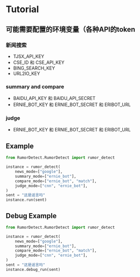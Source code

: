 # Tutorial

## 可能需要配置的环境变量（各种API的token

### 新闻搜索  
- TJSX_API_KEY  
- CSE_ID 和 CSE_API_KEY  
- BING_SEARCH_KEY  
- URL2IO_KEY  

### summary and compare
-  BAIDU_API_KEY 和 BAIDU_API_SECRET
-  ERNIE_BOT_KEY 和 ERNIE_BOT_SECRET 和 ERIBOT_URL 

### judge
-  ERNIE_BOT_KEY 和 ERNIE_BOT_SECRET 和 ERIBOT_URL 


## Example

```python
from RumorDetect.RumorDetect import rumor_detect

instance = rumor_detect(
    news_mode=["google"],
    summary_mode=["ernie_bot"],
    compare_mode=["ernie_bot", "match"],
    judge_mode=["cnn", "ernie_bot"],
)
sent = "这是谣言吗"
instance.run(sent)
```

## Debug Example
```python
from RumorDetect.RumorDetect import rumor_detect

instance = rumor_detect(
    news_mode=["google"],
    summary_mode=["ernie_bot"],
    compare_mode=["ernie_bot", "match"],
    judge_mode=["cnn", "ernie_bot"],
)
sent = "这是谣言吗"
instance.debug_run(sent)
```